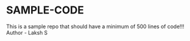 # SAMPLE-CODE
This is a sample repo that should have a minimum of 500 lines of code!!!
<br>
Author - Laksh S
